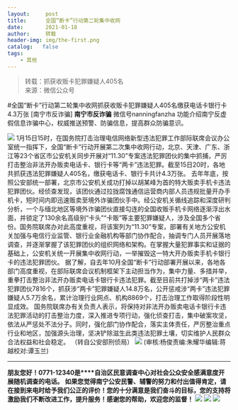 ```yaml
---
layout:     post
title:      全国“断卡”行动第二轮集中收网
date:       2021-01-18
author:     转载
header-img: img/the-first.png
catalog:   false
tags:
    - 其他
---
```


<blockquote><p>转载：抓获收贩卡犯罪嫌疑人405名<br>
来源：微信公众号</p></blockquote>

#全国“断卡”行动第二轮集中收网抓获收贩卡犯罪嫌疑人405名缴获电话卡银行卡4.3万张
[南宁市反诈骗]
**南宁市反诈骗**
微信号nanningfanzha
功能介绍南宁反虚假信息诈骗中心，权威推送预警、防骗信息，提高群众防骗意识。

![]({{site.baseurl}}/postimg/P9ficrEVSdibbSahGAohhYfky53ffm6ZicV85b7MehiabwzaImg4owaDavFA7gMkpkdtKYCnVMpz4KVYyYvE9IFKFQ.gif)
1月15日15时，在国务院打击治理电信网络新型违法犯罪工作部际联席会议办公室统一指挥下，全国“断卡”行动开展第二次集中收网行动，北京、天津、广东、浙江等23个省区市公安机关同步开展对“11.30”专案违法犯罪团伙的集中抓捕，严厉打击整治非法开办贩卖电话卡、银行卡等“两卡”违法犯罪。截至15日20时，各地共抓获违法犯罪嫌疑人405名，缴获电话卡、银行卡共计4.3万张。
去年年底，按照公安部统一部署，北京市公安机关成功打掉以胡某峰为首的特大贩卖手机卡违法犯罪团伙。经侦查发现，该团伙通过拉拢腐蚀通信运营商内部人员违规批量开办手机卡，短时间内即迅速贩卖至境外诈骗团伙手中。经公安机关循线追踪和深度研判分析，一个与缅北地区等境外诈骗团伙直接勾连的全国收贩手机卡网络逐渐浮出水面，并锁定了130余名高级别“卡头”“卡贩”等主要犯罪嫌疑人，涉及全国多个省份。国务院联席办对此高度重视，将该案列为“11.30”专案，部署有关地方公安机关加强与电信行业监管、银行业金融机构等部门协作配合，抽调专门人员开展落地调查，并逐渐掌握了该犯罪团伙的组织网络和架构。在掌握大量犯罪事实和证据的基础上，公安机关统一开展集中收网行动，一举摧毁这一特大开办贩卖手机卡银行卡的违法犯罪团伙。
据了解，自去年10月全国“断卡”行动部署开展以来，各地各部门高度重视，在部际联席会议机制框架下主动担当作为，集中力量、多措并举，重拳打击整治非法开办贩卖电话卡银行卡违法犯罪。截至目前共打掉涉“两卡”违法犯罪团伙7816个，抓获涉“两卡”犯罪嫌疑人14.8万名，公开惩戒涉“两卡”违法犯罪嫌疑人5.7万余名，累计治理行业网点、机构8869个，打击治理工作取得阶段性明显成效。
国务院联席办有关负责人表示，将保持对非法开办贩卖电话卡银行卡违法犯罪活动的打击整治力度，深入推进专项行动，强化侦查打击，集中破案攻坚，依法从严惩处不法分子。同时，强化部门协作配合，落实主体责任，严厉整治重点行业和地区，加强源头治理，坚决铲除滋生此类违法犯罪土壤，切实维护人民群众合法权益和社会稳定。
（转自公安部刑侦局）
![]({{site.baseurl}}/postimg/m6vdLvvo6W6aCCOVM3fc1JRVjG0nwA9leMqJRjJp77nDaFqjYo2GLq5iauUdrachH8zrlxkdKrrr5mhMTX7fXwQ.jpeg)
(审核:杨俊责编:朱耀华编辑:蒋越校对:谭玉兰)
***
**朋友您好！0771-12340是****自治区民意调查中心对社会公众安全感满意度开展随机调查的电话。**
**如果您觉得南宁公安民警、辅警的努力和付出值得肯定，请在接到来电时给予我们公正的评价！您的十分满意是我们奋斗的目标，您的支持将激励我们不断改进工作，提升服务！感谢您的帮助，欢迎您的监督！**
![]({{site.baseurl}}/postimg/m6vdLvvo6W4tBmkSw7BynPAZ4dpgGzH6gPSKpMSPibm3ZZdwYARicAqYI6iaLTicawgZUezTc6lgHXWGaSqHwiav3qA.jpeg)
![]({{site.baseurl}}/postimg/m6vdLvvo6W4tBmkSw7BynPAZ4dpgGzH6dmhqpDKgZf4VOiaaxr6LcaFfRCPDEHukjOhPlt2iaH3NnVwoVk1xjWLw.jpeg)
![]({{site.baseurl}}/postimg/m6vdLvvo6W4tBmkSw7BynPAZ4dpgGzH62EZZ3JuBHMHzWr2pWjUukPSqx9WsRt3S4RWQicPNzhvt1LNVX5mbTSw.jpeg)

